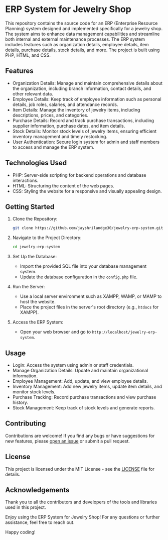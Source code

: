 # ERP System for Jewelry Shop

This repository contains the source code for an ERP (Enterprise Resource Planning) system designed and implemented specifically for a jewelry shop. The system aims to enhance data management capabilities and streamline both internal and external maintenance processes. The ERP system includes features such as organization details, employee details, item details, purchase details, stock details, and more. The project is built using PHP, HTML, and CSS.

## Features

- Organization Details: Manage and maintain comprehensive details about the organization, including branch information, contact details, and other relevant data.
- Employee Details: Keep track of employee information such as personal details, job roles, salaries, and attendance records.
- Item Details: Manage the inventory of jewelry items, including descriptions, prices, and categories.
- Purchase Details: Record and track purchase transactions, including supplier information, purchase dates, and item details.
- Stock Details: Monitor stock levels of jewelry items, ensuring efficient inventory management and timely restocking.
- User Authentication: Secure login system for admin and staff members to access and manage the ERP system.

## Technologies Used

- PHP: Server-side scripting for backend operations and database interactions.
- HTML: Structuring the content of the web pages.
- CSS: Styling the website for a responsive and visually appealing design.

## Getting Started

1. Clone the Repository:
    ```bash
    git clone https://github.com/jayshrilandge30/jewelry-erp-system.git
    ```
2. Navigate to the Project Directory:
    ```bash
    cd jewelry-erp-system
    ```
3. Set Up the Database:
    - Import the provided SQL file into your database management system.
    - Update the database configuration in the `config.php` file.

4. Run the Server:
    - Use a local server environment such as XAMPP, WAMP, or MAMP to host the website.
    - Place the project files in the server's root directory (e.g., `htdocs` for XAMPP).

5. Access the ERP System:
    - Open your web browser and go to `http://localhost/jewelry-erp-system`.

## Usage

- Login: Access the system using admin or staff credentials.
- Manage Organization Details: Update and maintain organizational information.
- Employee Management: Add, update, and view employee details.
- Inventory Management: Add new jewelry items, update item details, and monitor stock levels.
- Purchase Tracking: Record purchase transactions and view purchase history.
- Stock Management: Keep track of stock levels and generate reports.

## Contributing

Contributions are welcome! If you find any bugs or have suggestions for new features, please [open an issue](https://github.com/jayshrilandge30/jewelry-erp-system/issues) or submit a pull request.

## License

This project is licensed under the MIT License - see the [LICENSE](LICENSE) file for details.

## Acknowledgements

Thank you to all the contributors and developers of the tools and libraries used in this project.

Enjoy using the ERP System for Jewelry Shop! For any questions or further assistance, feel free to reach out.

Happy coding!
